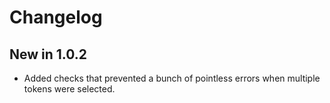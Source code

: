 # Changelog

## New in 1.0.2

- Added checks that prevented a bunch of pointless errors when multiple tokens were selected.
